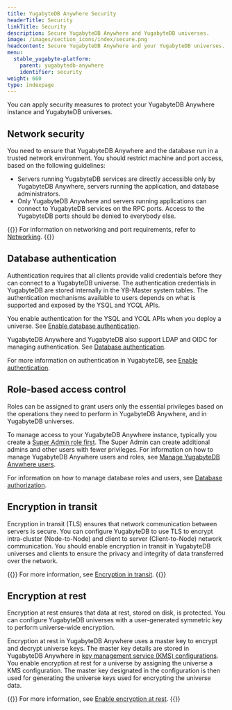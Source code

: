 ```yaml
---
title: YugabyteDB Anywhere Security
headerTitle: Security
linkTitle: Security
description: Secure YugabyteDB Anywhere and YugabyteDB universes.
image: /images/section_icons/index/secure.png
headcontent: Secure YugabyteDB Anywhere and your YugabyteDB universes.
menu:
  stable_yugabyte-platform:
    parent: yugabytedb-anywhere
    identifier: security
weight: 660
type: indexpage
---
```


You can apply security measures to protect your YugabyteDB Anywhere instance and YugabyteDB universes.

## Network security

You need to ensure that YugabyteDB Anywhere and the database run in a trusted network environment. You should restrict machine and port access, based on the following guidelines:

- Servers running YugabyteDB services are directly accessible only by YugabyteDB Anywhere, servers running the application, and database administrators.
- Only YugabyteDB Anywhere and servers running applications can connect to YugabyteDB services on the RPC ports. Access to the YugabyteDB ports should be denied to everybody else.

{{<lead link="../prepare/networking/">}}
For information on networking and port requirements, refer to [Networking](../prepare/networking/).
{{</lead>}}

## Database authentication

Authentication requires that all clients provide valid credentials before they can connect to a YugabyteDB universe. The authentication credentials in YugabyteDB are stored internally in the YB-Master system tables. The authentication mechanisms available to users depends on what is supported and exposed by the YSQL and YCQL APIs.

You enable authentication for the YSQL and YCQL APIs when you deploy a universe. See [Enable database authentication](authorization-platform/#enable-database-authentication).

YugabyteDB Anywhere and YugabyteDB also support LDAP and OIDC for managing authentication. See [Database authentication](authentication/).

For more information on authentication in YugabyteDB, see [Enable authentication](../../secure/enable-authentication/).

## Role-based access control

Roles can be assigned to grant users only the essential privileges based on the operations they need to perform in YugabyteDB Anywhere, and in YugabyteDB universes.

To manage access to your YugabyteDB Anywhere instance, typically you create a [Super Admin role first](../install-yugabyte-platform/create-admin-user/). The Super Admin can create additional admins and other users with fewer privileges. For information on how to manage YugabyteDB Anywhere users and roles, see [Manage YugabyteDB Anywhere users](../administer-yugabyte-platform/anywhere-rbac/).

For information on how to manage database roles and users, see [Database authorization](authorization-platform/).

## Encryption in transit

Encryption in transit (TLS) ensures that network communication between servers is secure. You can configure YugabyteDB to use TLS to encrypt intra-cluster (Node-to-Node) and client to server (Client-to-Node) network communication. You should enable encryption in transit in YugabyteDB universes and clients to ensure the privacy and integrity of data transferred over the network.

{{<lead link="enable-encryption-in-transit/">}}
For more information, see [Encryption in transit](enable-encryption-in-transit/).
{{</lead>}}

## Encryption at rest

Encryption at rest ensures that data at rest, stored on disk, is protected. You can configure YugabyteDB universes with a user-generated symmetric key to perform universe-wide encryption.

Encryption at rest in YugabyteDB Anywhere uses a master key to encrypt and decrypt universe keys. The master key details are stored in YugabyteDB Anywhere in [key management service (KMS) configurations](create-kms-config/aws-kms/). You enable encryption at rest for a universe by assigning the universe a KMS configuration. The master key designated in the configuration is then used for generating the universe keys used for encrypting the universe data.

{{<lead link="enable-encryption-at-rest/">}}
For more information, see [Enable encryption at rest](enable-encryption-at-rest/).
{{</lead>}}
